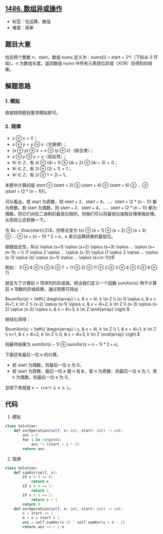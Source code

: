 ## [1486. 数组异或操作](https://leetcode-cn.com/problems/xor-operation-in-an-array/)

- 标签：位运算、数组
- 难度：简单

## 题目大意

给定两个整数 n、start。数组 nums 定义为：nums[i] = start + 2*i（下标从 0 开始）。n 为数组长度。返回数组 nums 中所有元素按位异或（XOR）后得到的结果。

## 解题思路

### 1. 模拟

直接按照题目要求模拟即可。

### 2. 规律

- $x \oplus x = 0$；
- $x \oplus y = y \oplus x$（交换律）；
- $(x \oplus y) \oplus z = x \oplus (y \oplus z)$（结合律）；
- $x \oplus y \oplus y = x$（自反性）；
- $\forall i \in Z$，有 $4i \oplus (4i+1) \oplus (4i+2) \oplus (4i+3) = 0$；
- $\forall i \in Z$，有 $2i \oplus (2i+1) = 1$；
- $\forall i \in Z$，有 $2i \oplus 1 = 2i+1$。

本题中计算的是 $start \oplus (start + 2) \oplus (start + 4) \oplus (start + 6) \oplus … \oplus (start+(2*(n-1)))$。

可以看出，若 start 为奇数，则 $start+2、start+4、…、start+(2*(n-1))$ 都为奇数。若 start 为偶数，则 $start+2、start+4、…、start+(2*(n-1))$ 都为偶数。则它们对应二进制的最低位相同，则我们可以将最低位提取处理单独处理。从而将公式转换一下。

令 $s = \frac{start}{2}$，则等式变为 $(s) \oplus (s+1) \oplus (s+2) \oplus (s+3) \oplus … \oplus (s+(n-1)) * 2 + e$，e 表示运算结果的最低位。

根据自反性，$(s) \oplus (s+1) \oplus (s+2) \oplus (s+3) \oplus … \oplus (s+(n-1)) = \\ (1 \oplus 2 \oplus … \oplus (s-1)) \oplus (1 \oplus 2 \oplus … \oplus (s-1) \oplus (s) \oplus (s+1) \oplus … \oplus (s+(n-1)))$

例如： $3 \oplus 4 \oplus 5 \oplus 6 \oplus 7 = (1 \oplus 2) \oplus (1 \oplus 2 \oplus 3 \oplus 4 \oplus 5 \oplus 6 \oplus7)$

就变为了计算前 n 项序列的异或值。假设我们定义一个函数 sumXor(x) 用于计算前 n 项数的异或结果，通过观察可得出：

$sumXor(x) = \left\{ \begin{array} \ x, & x = 4i, k \in Z \\ (x-1) \oplus x, & x = 4i+1, k \in Z \\ (x-2) \oplus (x-1) \oplus x, & x = 4i+2, k \in Z \\ (x-3) \oplus (x-2) \oplus (x-3) \oplus x, & x = 4i+3, k \in Z \end{array} \right.$

继续化简得：

$sumXor(x) = \left\{ \begin{array} \ x, & x = 4i, k \in Z \\ 1, & x = 4i+1, k \in Z \\ x+1, & x = 4i+2, k \in Z \\ 0, & x = 4i+3, k \in Z \end{array} \right.$

则最终结果为 $sumXor(s-1) \oplus sumXor(s+n-1) * 2 + e$。

下面还有最后一位 e 的计算。

- 若 start 为偶数，则最后一位 e 为 0。
- 若 start 为奇数，最后一位 e 跟 n 有关，若 n 为奇数，则最后一位 e 为 1，若 n 为偶数，则最后一位 e 为 0。

总结下来就是 `e = start & n & 1`。

## 代码

1. 模拟

```Python
class Solution:
    def xorOperation(self, n: int, start: int) -> int:
        ans = 0
        for i in range(n):
            ans ^= (start + i * 2)
        return ans
```

2. 规律

```Python
class Solution:
    def sumXor(self, x):
        if x % 4 == 0:
            return x
        if x % 4 == 1:
            return 1
        if x % 4 == 2:
            return x + 1
        return 0
    def xorOperation(self, n: int, start: int) -> int:
        s = start >> 1
        e = n & start & 1
        ans = self.sumXor(s-1) ^ self.sumXor(s + n - 1)
        return ans << 1 | e
```

